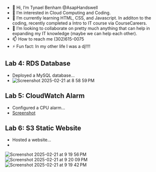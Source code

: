 - 👋 Hi, I’m Tynael Benham @AsapHandswell
- 👀 I’m interested in Cloud Computing and Coding.
- 🌱 I’m currently learning HTML, CSS, and Javascript.  In additon to the coding, recently completed a Intro to IT course via CourseCareers.
- 💞️ I’m looking to collaborate on pretty much anything that can help in expanding my IT knowledge (maybe we can help each other).
- 📫 How to reach me  (302)615-0075
- ⚡ Fun fact: In my other life I was a dj!!!!

<!---
AsapHandswell/AsapHandswell is a ✨ special ✨ repository because its `README.md` (this file) appears on your GitHub profile.
You can click the Preview link to take a look at your changes.
--->
## Lab 4: RDS Database
- Deployed a MySQL database...
- ![Screenshot 2025-02-21 at 8 58 59 PM](https://github.com/user-attachments/assets/6519eeb0-9a37-43e4-a75a-e7625db42dda)
## Lab 5: CloudWatch Alarm
- Configured a CPU alarm...
- [Screenshot](CloudWatch_Lab5.png)
## Lab 6: S3 Static Website
- Hosted a website...
- 
  
![Screenshot 2025-02-21 at 9 19 56 PM](https://github.com/user-attachments/assets/fbe78b5a-5af7-4011-aa02-cef7f913a4db)
![Screenshot 2025-02-21 at 9 20 09 PM](https://github.com/user-attachments/assets/e3f2b96b-201d-4e91-9562-a514500b5780)
![Screenshot 2025-02-21 at 9 19 42 PM](https://github.com/user-attachments/assets/f82d2eee-4a79-415e-ad8b-22b8f0813b3e)
